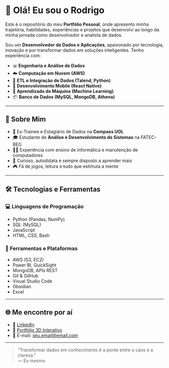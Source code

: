# 👋 Olá! Eu sou o Rodrigo

Este é o repositório do meu **Portfólio Pessoal**, onde apresento minha trajetória, habilidades, experiências e projetos que desenvolvi ao longo da minha jornada como desenvolvedor e analista de dados.

Sou um **Desenvolvedor de Dados e Aplicações**, apaixonado por tecnologia, inovação e por transformar dados em soluções inteligentes. Tenho experiência com:

- 📊 **Engenharia e Análise de Dados**
- ☁️ **Computação em Nuvem (AWS)**
- 🔁 **ETL e Integração de Dados (Talend, Python)**
- 📱 **Desenvolvimento Mobile (React Native)**
- 🧠 **Aprendizado de Máquina (Machine Learning)**
- 📦 **Banco de Dados (MySQL, MongoDB, Athena)**

---

## 🚀 Sobre Mim

- 💼 Ex-Trainee e Estagiário de Dados na **Compass UOL**
- 🎓 Estudante de **Análise e Desenvolvimento de Sistemas** na FATEC-REG
- 👨‍🏫 Experiência com ensino de informática e manutenção de computadores
- 🧩 Curioso, autodidata e sempre disposto a aprender mais
- 🎮 Fã de jogos, leitura e tudo que estimula a mente

---

## 🛠️ Tecnologias e Ferramentas

### 💻 Linguagens de Programação
- Python (Pandas, NumPy)
- SQL (MySQL)
- JavaScript
- HTML, CSS, Bash

### 🧰 Ferramentas e Plataformas
- AWS (S3, EC2)
- Power BI, QuickSight
- MongoDB, APIs REST
- Git & GitHub
- Visual Studio Code
- Obsidian
- Excel

---

## 🌐 Me encontre por aí

- 💼 [LinkedIn](https://www.linkedin.com/in/rodrigo-pereira-b39914210/)
- 📂 [Portfólio 3D Interativo](https://seu-link-do-portfólio.vercel.app/)
- 📧 E-mail: seu.email@email.com

---

> “Transformar dados em conhecimento é a ponte entre o caos e a clareza.”  
> — Eu mesmo
